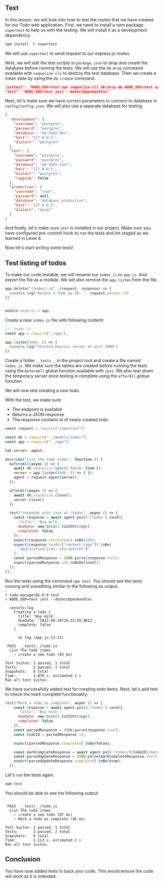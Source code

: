 ## Text

In this lesson, we will look into how to test the routes that we have created for our Todo web application. First, we need to install a npm package `supertest` to help us with the testing. We will install it as a development dependency.

```sh
npm install -D supertest
```

We will use `supertest` to send request to our express.js routes.

Next, we will edit the test scripts in `package.json` to drop and create the database before running the tests. We will use the `db:drop` command available with `sequelize-cli` to destroy the test database. Then we create a clean slate by using the `db:create` command.

```json
"pretest": "NODE_ENV=test npx sequelize-cli db:drop && NODE_ENV=test npx sequelize-cli db:create",
"test": "NODE_ENV=test jest --detectOpenHandles"
```

Next, let's make sure we have correct parameters to connect to database in `config/config.json`. We will also use a separate database for testing.

```json
{
  "development": {
    "username": "postgres",
    "password": "postgres",
    "database": "wd-todo-dev",
    "host": "127.0.0.1",
    "dialect": "postgres"
  },
  "test": {
    "username": "postgres",
    "password": "postgres",
    "database": "wd-todo-test",
    "host": "127.0.0.1",
    "dialect": "postgres",
    "logging": false
  },
  "production": {
    "username": "root",
    "password": null,
    "database": "database_production",
    "host": "127.0.0.1",
    "dialect": "mysql"
  }
}

```

And finally, let's make sure `jest` is installed in our project. Make sure you have configured pre-commit hook to run the tests and lint staged as we learned in Level 4.

Now let's start writing some tests!

## Test listing of todos

To make our code testable, we will rename our `index.js` to `app.js`. And export the file as a module. We will also remove the `app.listen` from the file.

```js
app.delete("/todos/:id", (request, response) => {
  console.log("Delete a todo by ID: ", request.params.id)
})


module.exports = app;
```

Create a new `index.js` file with following content:

```js
//  index.js
const app = require("./app");

app.listen(3000, () => {
  console.log("Started express server at port 3000")
})

```
Create a folder `__tests__` in the project root and create a file named `todos.js`. We make sure the tables are created before running the tests using the `beforeAll` global function available with `jest`. We also tear down the temporary server once testing is complete using the `afterAll` global function.

We will now test creating a new todo.

With the test, we make sure:

- The endpoint is available
- Returns a JSON response
- The response contains id of newly created todo.

```js
const request = require("supertest");

const db = require("../models/index");
const app = require("../app");

let server, agent;

describe("List the todo items", function () {
  beforeAll(async () => {
    await db.sequelize.sync({ force: true });
    server = app.listen(3000, () => { });
    agent = request.agent(server);
  });

  afterAll(async () => {
    await db.sequelize.close();
    server.close()
  })

  test("responds with json at /todos", async () => {
    const response = await agent.post('/todos').send({
      'title': 'Buy milk',
      dueDate: new Date().toISOString(),
      completed: false
    });
    expect(response.statusCode).toBe(200);
    expect(response.header["content-type"]).toBe(
      "application/json; charset=utf-8"
    );
    const parsedResponse = JSON.parse(response.text);
    expect(parsedResponse.id).toBeDefined();
  });
});
```

Run the tests using the command `npm test`. You should see the tests running and something similar to the following as output.

```
> todo-manager@1.0.0 test
> NODE_ENV=test jest --detectOpenHandles

  console.log
    Creating a todo {
      title: 'Buy milk',
      dueDate: '2022-09-20T19:23:20.961Z',
      complete: false
    }

      at log (app.js:13:11)

 PASS  __tests__/todo.js
  List the todo items
    ✓ create a new todo (83 ms)

Test Suites: 1 passed, 1 total
Tests:       1 passed, 1 total
Snapshots:   0 total
Time:        1.079 s, estimated 2 s
Ran all test suites.
```

We have successfully added test for creating todo items. Next, let's add test to check the mark complete functionality.

```js
test("Mark a todo as complete", async () => {
    const response = await agent.post('/todos').send({
      'title': 'Buy milk',
      dueDate: new Date().toISOString(),
      completed: false
    });
    const parsedResponse = JSON.parse(response.text);
    const todoID = parsedResponse.id;

    expect(parsedResponse.completed).toBe(false);

    const markCompleteResponse = await agent.put(`/todos/${todoID}/markASCompleted`).send();
    const parsedUpdateResponse = JSON.parse(markCompleteResponse.text);
    expect(parsedUpdateResponse.completed).toBe(true);
  });
```

Let's run the tests again.

```sh
npm test
```

You should be able to see the following output.

```

 PASS  __tests__/todo.js
  List the todo items
    ✓ create a new todo (87 ms)
    ✓ Mark a todo as complete (46 ms)

Test Suites: 1 passed, 1 total
Tests:       2 passed, 2 total
Snapshots:   0 total
Time:        1.113 s, estimated 2 s
Ran all test suites.
```

## Conclusion
You have now added tests to back your code. This would ensure the code will work as it is intended.
